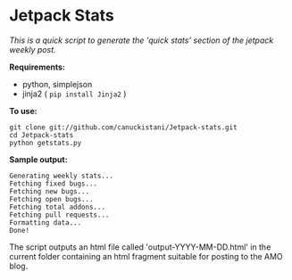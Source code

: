 # Jetpack Stats

_This is a quick script to generate the 'quick stats' section of the jetpack weekly
post._

__Requirements:__

* python, simplejson
* jinja2 ( `pip install Jinja2` )

__To use:__

    git clone git://github.com/canuckistani/Jetpack-stats.git
    cd Jetpack-stats
    python getstats.py

__Sample output:__

    Generating weekly stats...
    Fetching fixed bugs...
    Fetching new bugs...
    Fetching open bugs...
    Fetching total addons...
    Fetching pull requests...
    Formatting data...
    Done!
    
The script outputs an html file called 'output-YYYY-MM-DD.html' in the current
folder containing an html fragment suitable for posting to the AMO blog.
